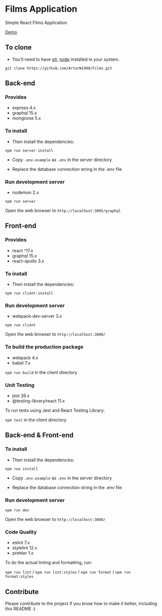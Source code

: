 # Films Application

Simple React Films Application

[Demo](https://films-database.herokuapp.com/)

## To clone

- You'll need to have [git](https://git-scm.com/), [node](https://nodejs.org/en/) installed in your
  system.

`git clone https://github.com/ArturW1998/Films.git`

## Back-end

### Provides

- express 4.x
- graphql 15.x
- mongoose 5.x

### To install

- Then install the dependencies:

`npm run server-install`

- Copy `.env.example` as `.env` in the server directory

- Replace the database connection string in the .env file

### Run development server

- nodemon 2.x

`npm run server`

Open the web browser to `http://localhost:3005/graphql`

## Front-end

### Provides

- react ^17.x
- graphql 15.x
- react-apollo 3.x

### To install

- Then install the dependencies:

`npm run client-install`

### Run development server

- webpack-dev-server 3.x

`npm run client`

Open the web browser to `http://localhost:3000/`

### To build the production package

- webpack 4.x
- babel 7.x

`npm run build` in the client directory

### Unit Testing

- jest 26.x
- @testing-library/react 11.x

To run tests using Jest and React Testing Library:

`npm test` in the client directory

## Back-end & Front-end

### To install

- Then install the dependencies:

`npm run install`

- Copy `.env.example` as `.env` in the server directory

- Replace the database connection string in the .env file

### Run development server

`npm run dev`

Open the web browser to `http://localhost:3000/`

### Code Quality

- eslint 7.x
- stylelint 12.x
- prettier 1.x

To do the actual linting and formatting, run:

`npm run lint` / `npm run lint:styles` / `npm run format` / `npm run format:styles`

## Contribute

Please contribute to the project if you know how to make it better, including this README :)

